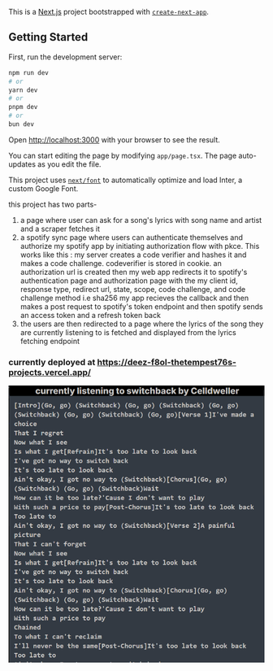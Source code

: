 This is a [Next.js](https://nextjs.org/) project bootstrapped with [`create-next-app`](https://github.com/vercel/next.js/tree/canary/packages/create-next-app).

## Getting Started

First, run the development server:

```bash
npm run dev
# or
yarn dev
# or
pnpm dev
# or
bun dev
```

Open [http://localhost:3000](http://localhost:3000) with your browser to see the result.

You can start editing the page by modifying `app/page.tsx`. The page auto-updates as you edit the file.

This project uses [`next/font`](https://nextjs.org/docs/basic-features/font-optimization) to automatically optimize and load Inter, a custom Google Font.

this project has two parts-

1. a page where user can ask for a song's lyrics with song name and artist and a scraper fetches it
2. a spotify sync page where users can authenticate themselves and authorize my spotify app by initiating authorization flow with pkce. This works like this :
   my server creates a code verifier and hashes it and makes a code challenge.
   codeverifier is stored in cookie. an authorization url is created then my web app redirects it to spotify's authentication page and authorization page with the my client id, response type, redirect url, state, scope, code challenge, and code challenge method i.e sha256
   my app recieves the callback and then makes a post request to spotify's token endpoint and then spotify sends an access token and a refresh token back
3. the users are then redirected to a page where the lyrics of the song they are currently listening to is fetched and displayed from the lyrics fetching endpoint

### currently deployed at https://deez-f8ol-thetempest76s-projects.vercel.app/

![a screenshot of the spotify-sync/lyrics page](image-3.png)
